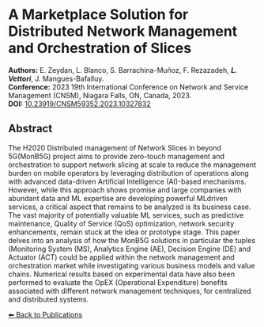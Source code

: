 # A Marketplace Solution for Distributed Network Management and Orchestration of Slices


**Authors:** E. Zeydan, L. Blanco, S. Barrachina-Muñoz, F. Rezazadeh, _**L. Vettori**_, J. Mangues-Bafalluy.  
**Conference:** 2023 19th International Conference on Network and Service Management (CNSM), Niagara Falls, ON, Canada, 2023.  
**DOI:** [10.23919/CNSM59352.2023.10327832](https://doi.org/10.23919/CNSM59352.2023.10327832)

## Abstract

The H2020 Distributed management of Network Slices in beyond 5G(MonB5G) project aims to provide zero-touch management and orchestration to support network slicing at scale to reduce the management burden on mobile operators by leveraging distribution of operations along with advanced data-driven Artificial Intelligence (AI)-based mechanisms. However, while this approach shows promise and large companies with abundant data and ML expertise are developing powerful MLdriven services, a critical aspect that remains to be analyzed is its business case. The vast majority of potentially valuable ML services, such as predictive maintenance, Quality of Service (QoS) optimization, network security enhancements, remain stuck at the idea or prototype stage. This paper delves into an analysis of how the MonB5G solutions in particular the tuples (Monitoring System (MS), Analytics Engine (AE), Decision Engine (DE) and Actuator (ACT) could be applied within the network management and orchestration market while investigating various business models and value chains. Numerical results based on experimental data have also been performed to evaluate the OpEX (Operational Expenditure) benefits associated with different network management techniques, for centralized and distributed systems.

[⬅ Back to Publications](index_conferences.md)